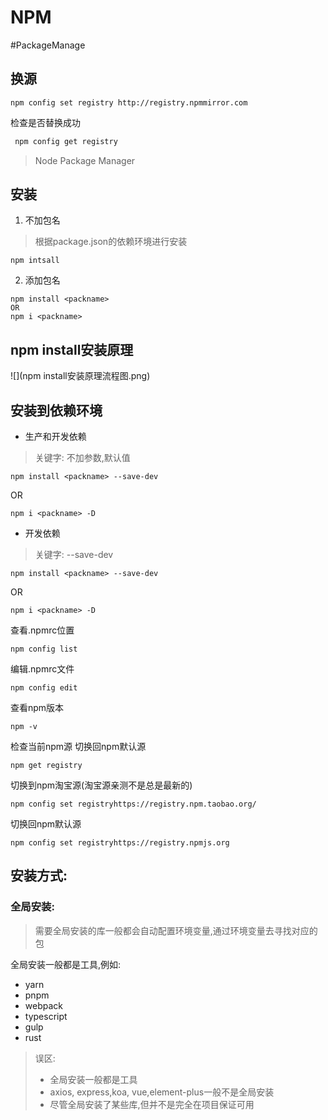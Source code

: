 # NPM

#PackageManage

## 换源
 ```shell
npm config set registry http://registry.npmmirror.com
```

检查是否替换成功
```sh
 npm config get registry
```

> Node Package Manager

## 安装

1. 不加包名

> 根据package.json的依赖环境进行安装

```
npm intsall
```

2. 添加包名

```
npm install <packname>
OR
npm i <packname>
```

## npm install安装原理

![](npm install安装原理流程图.png)

## 安装到依赖环境

- 生产和开发依赖

> 关键字: 不加参数,默认值

```shell
npm install <packname> --save-dev
```

OR

```shell
npm i <packname> -D
```

- 开发依赖

> 关键字: --save-dev

```shell
npm install <packname> --save-dev
```

OR

```shell
npm i <packname> -D
```

查看.npmrc位置

```shell
npm config list 
```

编辑.npmrc文件

```shell
npm config edit
```

查看npm版本

```shell
npm -v
```

检查当前npm源
切换回npm默认源

```shell
npm get registry
```

切换到npm淘宝源(淘宝源亲测不是总是最新的)

```shell
npm config set registryhttps://registry.npm.taobao.org/
```

切换回npm默认源

```shell
npm config set registryhttps://registry.npmjs.org
```

## 安装方式:

### 全局安装:

> 需要全局安装的库一般都会自动配置环境变量,通过环境变量去寻找对应的包

全局安装一般都是工具,例如:

- yarn
- pnpm
- webpack
- typescript
- gulp
- rust

> 误区:
> - 全局安装一般都是工具
> - axios, express,koa, vue,element-plus一般不是全局安装
> - 尽管全局安装了某些库,但并不是完全在项目保证可用